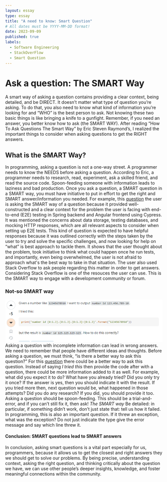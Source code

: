 ```yaml
---
layout: essay
type: essay
title: "A need to know: Smart Question"
# All dates must be YYYY-MM-DD format!
date: 2023-09-09
published: true
labels:
  - Software Engineering
  - StackOverFlow
  - Smart Question
---
```


# Ask a question: The SMART Way

A smart way of asking a question contains providing a clear context, being detailed, and be DIRECT. It doesn’t matter what type of question you’re asking. To do that, you also need to know what kind of information you’re looking for and “WHO” is the best person to ask. Not knowing these two basic things is like bringing a knife to a gunfight. Remember, if you need an answer, you better know how to ask (the SMART WAY). After reading “How To Ask Questions The Smart Way” by Eric Steven Raymond’s, I realized the important things to consider when asking questions to get the RIGHT answers.

## What is the SMART Way?

In programming, asking a question is not a one-way street. A programmer needs to know the NEEDS before asking a question. According to Eric, a programmer needs to research, read, experiment, ask a skilled friend, and read the source code. Spoon-feeding someone with information leads to laziness and bad production. Once you ask a question, a SMART question in a SMART way, you must have initiative to put in effort to get the right and SMART answer/information you needed. For example, this [question](https://stackoverflow.com/questions/77071412/how-to-handle-data-storage-in-cypress-e2e-testing) the user is asking the SMART way of a question because it provided well-constructed and a clear context for the problem the user is facing with end-to-end (E2E) testing in Spring backend and Angular frontend using Cypress. It was mentioned the concerns about data storage, testing databases, and mocking HTTP responses, which are all relevant aspects to consider when setting up E2E tests. This kind of question is expected to have helpful responses because it was outlined correctly with the steps taken by the user to try and solve the specific challenges, and now looking for help on “what” is best approach to tackle them. It shows that the user thought about the problem, took initiative to think what could happen once he run tests, and importantly, even being overwhelmed, the user is not afraid to approach what's the best way to take in that situation. The user also used Stack Overflow to ask people regarding this matter in order to get answers. Considering Stack Overflow is one of the resouces the user can use. This is the SMART way to engage with a development community or forum.

### Not-so SMART way
<img width="600px" 
     class="rounded float-start pe-4" 
     src="../img/badquestion.png" >
Asking a question with incomplete information can lead in wrong answers. We need to remember that people have different ideas and thoughts. Before asking a question, we must think, “is there a better way to ask this question?” For this [question](https://stackoverflow.com/questions/50067307/use-a-formatted-string-to-separate-groups-of-digits) there could be a better way to ask this question. Instead of saying *I tried this* then provide the code after with a question, there could be more information added to it as well. For example, what did you expect it to do? What have you already tried? Did you only try it once? If the answer is yes, then you should indicate it with the result. If you tried more then, next question would be, what happened in those attempts? Did you do any research? If you did, you should provide it too. Asking a question should be spoon-feeding. This should be a trial-and-error, and if you can’t still fix it, then ask! *The SMART way* Be detailed: in particular, if something didn’t work, don’t just state that: tell us how it failed. In programming, this is also an important question. If it threw an exception, what was the exception? Do not just indicate the type give the error message and say which line threw it. 

#### Conclusion: SMART questions lead to SMART answers

In conclusion, asking smart questions is a vital part especially for us, programmers, because it allows us to get the closest and right answers they we should get to solve our problems. By being precise, understanding context, asking the right question, and thinking critically about the question we have, we can use other people’s deeper insights, knowledge, and foster meaningful connections within the community. 
